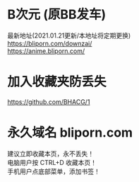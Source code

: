 # B次元 (原BB发车)
最新地址(2021.01.21更新/本地址将定期更换)  
https://bliporn.com/downzai/  
https://anime.bliporn.com/


# 加入收藏夹防丢失
https://github.com/BHACG/1

# 永久域名 bliporn.com
建议立即收藏本页，永不丢失！  
电脑用户按 CTRL+D 收藏本页！  
手机用户点底部菜单，添加书签！  
